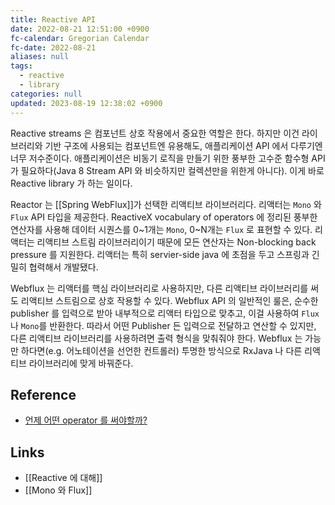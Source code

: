 ```yaml
---
title: Reactive API
date: 2022-08-21 12:51:00 +0900
fc-calendar: Gregorian Calendar
fc-date: 2022-08-21
aliases: null
tags:
  - reactive
  - library
categories: null
updated: 2023-08-19 12:38:02 +0900
---
```


Reactive streams 은 컴포넌트 상호 작용에서 중요한 역할은 한다. 하지만 이건 라이브러리와 기반 구조에 사용되는 컴포넌트엔 유용해도, 애플리케이션 API 에서 다루기엔 너무 저수준이다. 애플리케이션은 비동기 로직을 만들기 위한 풍부한 고수준 함수형 API 가 필요하다(Java 8 Stream API 와 비슷하지만 컬렉션만을 위한게 아니다). 이게 바로 Reactive library 가 하는 일이다.

Reactor 는 [[Spring WebFlux]]가 선택한 리액티브 라이브러리다. 리액터는 `Mono` 와 `Flux` API 타입을 제공한다. ReactiveX vocabulary of operators 에 정리된 풍부한 연산자를 사용해 데이터 시퀀스를 0~1개는 `Mono`, 0~N개는 `Flux` 로 표현할 수 있다. 리액터는 리액티브 스트림 라이브러리이기 때문에 모든 연산자는 Non-blocking back pressure 를 지원한다. 리액터는 특히 servier-side java 에 초점을 두고 스프링과 긴밀히 협력해서 개발됐다.

Webflux 는 리액터를 핵심 라이브러리로 사용하지만, 다른 리액티브 라이브러리를 써도 리액티브 스트림으로 상호 작용할 수 있다. Webflux API 의 일반적인 룰은, 순수한 publisher 를 입력으로 받아 내부적으로 리액터 타입으로 맞추고, 이걸 사용하여 `Flux`나 `Mono`를 반환한다. 따라서 어떤 Publisher 든 입력으로 전달하고 연산할 수 있지만, 다른 리액티브 라이브러리를 사용하려면 출력 형식을 맞춰줘야 한다. Webflux 는 가능만 하다면(e.g. 어노테이션을 선언한 컨트롤러) 투명한 방식으로 RxJava 나 다른 리액티브 라이브러리에 맞게 바꿔준다.

## Reference

- [언제 어떤 operator 를 써야할까?](https://luvstudy.tistory.com/m/100)

## Links

- [[Reactive 에 대해]]
- [[Mono 와 Flux]]
